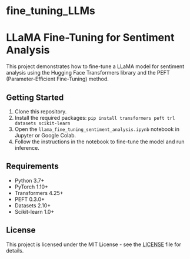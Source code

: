 # fine_tuning_LLMs

# LLaMA Fine-Tuning for Sentiment Analysis

This project demonstrates how to fine-tune a LLaMA model for sentiment analysis using the Hugging Face Transformers library and the PEFT (Parameter-Efficient Fine-Tuning) method.

## Getting Started

1. Clone this repository.
2. Install the required packages: `pip install transformers peft trl datasets scikit-learn`
3. Open the `llama_fine_tuning_sentiment_analysis.ipynb` notebook in Jupyter or Google Colab.
4. Follow the instructions in the notebook to fine-tune the model and run inference.

## Requirements

- Python 3.7+
- PyTorch 1.10+
- Transformers 4.25+
- PEFT 0.3.0+
- Datasets 2.10+
- Scikit-learn 1.0+

## License

This project is licensed under the MIT License - see the [LICENSE](LICENSE) file for details.
